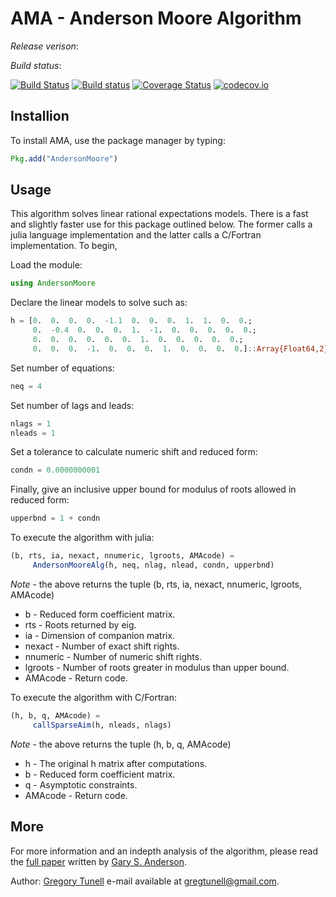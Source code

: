 # AMA - Anderson Moore Algorithm

*Release verison*:

*Build status*:

[![Build Status](https://travis-ci.org/es335mathwiz/AndersonMoore.jl.svg?branch=develop)](https://travis-ci.org/es335mathwiz/AndersonMoore.jl)
[![Build status](https://ci.appveyor.com/project/gtunell/andersonmoore-jl/branch=develop&svg=true)](https://ci.appveyor.com/project/gtunell/andersonmoore-jl/branch/develop)
[![Coverage Status](https://coveralls.io/repos/github/es335mathwiz/AMA.jl/badge.svg?branch=develop)](https://coveralls.io/github/es335mathwiz/AMA.jl?branch=develop)
[![codecov.io](https://codecov.io/github/es335mathwiz/AMA.jl?branch=develop)](https://codecov.io/github/es335mathwiz/AMA.jl?branch=develop)

## Installion

To install AMA, use the package manager by typing:

```julia
Pkg.add("AndersonMoore")
```

## Usage

This algorithm solves linear rational expectations models. There is a fast and slightly faster use for this package outlined below. The former calls a julia language implementation and the latter calls a C/Fortran implementation. To begin,

Load the module:

```julia
using AndersonMoore
```

Declare the linear models to solve such as:

```julia
h = [0.  0.  0.  0.  -1.1  0.  0.  0.  1.  1.  0.  0.;
     0.  -0.4  0.  0.  0.  1.  -1.  0.  0.  0.  0.  0.;
     0.  0.  0.  0.  0.  0.  1.  0.  0.  0.  0.  0.;
     0.  0.  0.  -1.  0.  0.  0.  1.  0.  0.  0.  0.]::Array{Float64,2}
```

Set number of equations:

```julia
neq = 4
```

Set number of lags and leads:

```julia
nlags = 1
nleads = 1
```

Set a tolerance to calculate numeric shift and reduced form:

```julia
condn = 0.0000000001
```

Finally, give an inclusive upper bound for modulus of roots allowed in reduced form:

```julia
upperbnd = 1 + condn
```

To execute the algorithm with julia: 

```julia
(b, rts, ia, nexact, nnumeric, lgroots, AMAcode) =
     AndersonMooreAlg(h, neq, nlag, nlead, condn, upperbnd)
```
*Note* - the above returns the tuple (b, rts, ia, nexact, nnumeric, lgroots, AMAcode)
<ul>
  <li>	b         -  Reduced form coefficient matrix.<br />                      </li>
  <li>	rts       -  Roots returned by eig.<br />                                </li>
  <li>	ia        -  Dimension of companion matrix.<br />                        </li>
  <li>	nexact    -  Number of exact shift rights.<br />                         </li>
  <li>	nnumeric  -  Number of numeric shift rights.<br />                       </li>
  <li>	lgroots   -  Number of roots greater in modulus than upper bound.<br />  </li>
  <li>  AMAcode   -  Return code.<br />                                          </li>
</ul>

To execute the algorithm with C/Fortran:

```julia
(h, b, q, AMAcode) = 
     callSparseAim(h, nleads, nlags)
```

*Note* - the above returns the tuple (h, b, q, AMAcode)<br />
<ul>
  <li>  h         -  The original h matrix after computations.<br />  </li>
  <li>	b         -  Reduced form coefficient matrix.<br />           </li>
  <li>  q         -  Asymptotic constraints.<br />                    </li>
  <li>	AMAcode   -  Return code.                                     </li>
</ul>

## More

For more information and an indepth analysis of the algorithm, please read the [full paper](https://www.federalreserve.gov/pubs/feds/2010/201013/201013pap.pdf) written by [Gary S. Anderson](https://github.com/es335mathwiz).

Author: [Gregory Tunell](https://github.com/gtunell) e-mail available at <gregtunell@gmail.com>.
